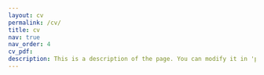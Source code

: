 ```yaml
---
layout: cv
permalink: /cv/
title: cv
nav: true
nav_order: 4
cv_pdf:
description: This is a description of the page. You can modify it in 'pages/_cv.md'. You can also change or remove the top pdf download button.
---
```

